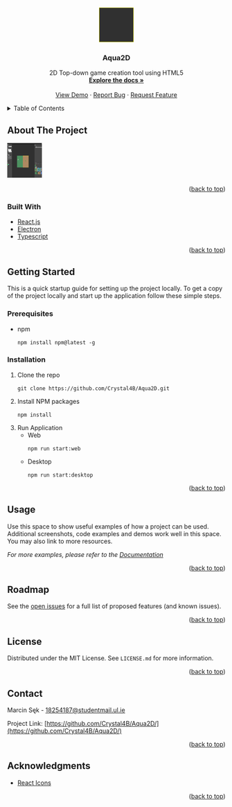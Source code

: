 <div id="top"></div>

<!-- PROJECT LOGO -->
<br />
<div align="center">
  <a href="https://github.com/github_username/repo_name">
    <img src="images/logo.png" alt="Logo" width="80" height="80">
  </a>

<h3 align="center">Aqua2D</h3>

  <p align="center">
    2D Top-down game creation tool using HTML5
    <br />
    <a href="https://github.com/Crystal4B/Aqua2D"><strong>Explore the docs »</strong></a>
    <br />
    <br />
    <a href="https://github.com/Crystal4B/Aqua2D">View Demo</a>
    ·
    <a href="https://github.com/Crystal4B/Aqua2D/issues">Report Bug</a>
    ·
    <a href="https://github.com/Crystal4B/Aqua2D/issues">Request Feature</a>
  </p>
</div>



<!-- TABLE OF CONTENTS -->
<details>
  <summary>Table of Contents</summary>
  <ol>
    <li>
      <a href="#about-the-project">About The Project</a>
      <ul>
        <li><a href="#built-with">Built With</a></li>
      </ul>
    </li>
    <li>
      <a href="#getting-started">Getting Started</a>
      <ul>
        <li><a href="#prerequisites">Prerequisites</a></li>
        <li><a href="#installation">Installation</a></li>
      </ul>
    </li>
    <li><a href="#usage">Usage</a></li>
    <li><a href="#roadmap">Roadmap</a></li>
    <li><a href="#contributing">Contributing</a></li>
    <li><a href="#license">License</a></li>
    <li><a href="#contact">Contact</a></li>
    <li><a href="#acknowledgments">Acknowledgments</a></li>
  </ol>
</details>



<!-- ABOUT THE PROJECT -->
## About The Project

<img src="images/interface.png" alt="ui" width="80" height="80">

<p align="right">(<a href="#top">back to top</a>)</p>



### Built With

* [React.js](https://reactjs.org/)
* [Electron](https://www.electronjs.org/)
* [Typescript](https://www.typescriptlang.org/)

<p align="right">(<a href="#top">back to top</a>)</p>



<!-- GETTING STARTED -->
## Getting Started

This is a quick startup guide for setting up the project locally.
To get a copy of the project locally and start up the application follow these simple steps.

### Prerequisites

* npm
  ```
  npm install npm@latest -g
  ```

### Installation

1. Clone the repo
   ```
   git clone https://github.com/Crystal4B/Aqua2D.git
   ```
2. Install NPM packages
   ```
   npm install
   ```
3. Run Application
   - Web
      ```
      npm run start:web
      ```
   - Desktop
      ```
      npm run start:desktop
      ```

<p align="right">(<a href="#top">back to top</a>)</p>



<!-- USAGE EXAMPLES -->
## Usage

Use this space to show useful examples of how a project can be used. Additional screenshots, code examples and demos work well in this space. You may also link to more resources.

_For more examples, please refer to the [Documentation](https://example.com)_

<p align="right">(<a href="#top">back to top</a>)</p>



<!-- ROADMAP -->
## Roadmap

See the [open issues](https://github.com/Crystal4B/Aqua2D/issues) for a full list of proposed features (and known issues).

<p align="right">(<a href="#top">back to top</a>)</p>

<!-- LICENSE -->
## License

Distributed under the MIT License. See `LICENSE.md` for more information.

<p align="right">(<a href="#top">back to top</a>)</p>



<!-- CONTACT -->
## Contact

Marcin Sęk - 18254187@studentmail.ul.ie

Project Link: [https://github.com/Crystal4B/Aqua2D/](https://github.com/Crystal4B/Aqua2D/)

<p align="right">(<a href="#top">back to top</a>)</p>



<!-- ACKNOWLEDGMENTS -->
## Acknowledgments

* [React Icons](https://react-icons.github.io/react-icons/search)

<p align="right">(<a href="#top">back to top</a>)</p>

[product-screenshot]: images/screenshot.png
